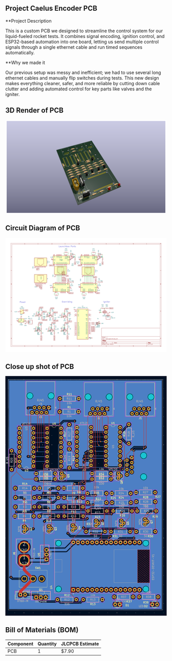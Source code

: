 ## Project Caelus Encoder PCB

**Project Description

This is a custom PCB we designed to streamline the control system for our liquid-fueled rocket tests. It combines signal encoding, ignition control, and ESP32-based automation into one board, letting us send multiple control signals through a single ethernet cable and run timed sequences automatically.

**Why we made it

Our previous setup was messy and inefficient; we had to use several long ethernet cables and manually flip switches during tests. This new design makes everything cleaner, safer, and more reliable by cutting down cable clutter and adding automated control for key parts like valves and the igniter.

## 3D Render of PCB
![Board](img/Board.png)

## Circuit Diagram of PCB
![Diagram](img/Diagram.png)

## Close up shot of PCB
![PCB](img/PCB.png)

## Bill of Materials (BOM)

| Component                    | Quantity  | JLCPCB Estimate  |
|------------------------------|-----------|------------------|
| PCB                          | 1         | $7.90            |

